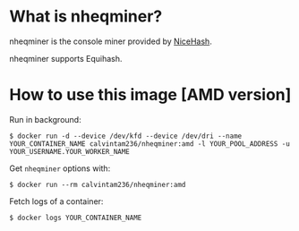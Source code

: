 # What is nheqminer?

nheqminer is the console miner provided by [NiceHash](https://github.com/nicehash/nheqminer).

nheqminer supports Equihash.

# How to use this image [AMD version]

Run in background:

```console
$ docker run -d --device /dev/kfd --device /dev/dri --name YOUR_CONTAINER_NAME calvintam236/nheqminer:amd -l YOUR_POOL_ADDRESS -u YOUR_USERNAME.YOUR_WORKER_NAME
```

Get `nheqminer` options with:

```console
$ docker run --rm calvintam236/nheqminer:amd
```

Fetch logs of a container:

```console
$ docker logs YOUR_CONTAINER_NAME
```
